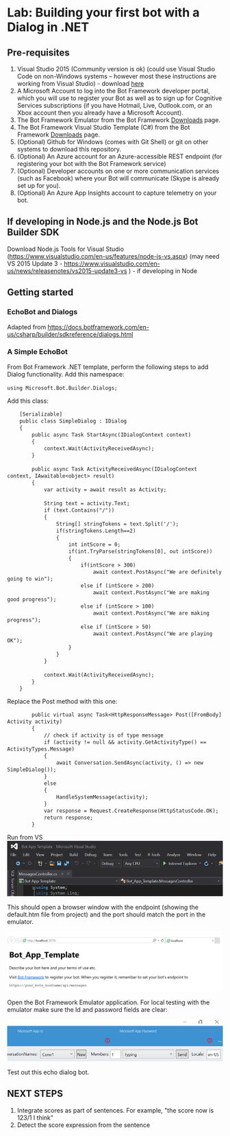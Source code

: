 # Lab:  Building your first bot with a Dialog in .NET

## Pre-requisites
1.	Visual Studio 2015 (Community version is ok) (could use Visual Studio Code on non-Windows systems – however most these instructions are working from Visual Studio) - download [here](https://beta.visualstudio.com/downloads/)
2.	A Microsoft Account to log into the Bot Framework developer portal, which you will use to register your Bot as well as to sign up for Cognitive Services subscriptions (if you have Hotmail, Live, Outlook.com, or an Xbox account then you already have a Microsoft Account).
4.	The Bot Framework Emulator from the Bot Framework [Downloads](https://docs.botframework.com/en-us/downloads/#navtitle) page.
5.	The Bot Framework Visual Studio Template (C#) from the Bot Framework [Downloads](https://docs.botframework.com/en-us/downloads/#navtitle) page.
6.	(Optional) Github for Windows (comes with Git Shell) or git on other systems to download this repository.
7.	(Optional) An Azure account for an Azure-accessible REST endpoint (for registering your bot with the Bot Framework service)
7.	(Optional) Developer accounts on one or more communication services (such as Facebook) where your Bot will communicate (Skype is already set up for you).
8.	(Optional) An Azure App Insights account to capture telemetry on your bot. 

## If developing in Node.js and the Node.js Bot Builder SDK

Download Node.js Tools for Visual Studio (https://www.visualstudio.com/en-us/features/node-js-vs.aspx) (may need VS 2015 Update 3 - https://www.visualstudio.com/en-us/news/releasenotes/vs2015-update3-vs ) - if developing in Node

## Getting started
### EchoBot and Dialogs

Adapted from https://docs.botframework.com/en-us/csharp/builder/sdkreference/dialogs.html

### A Simple EchoBot

From Bot Framework .NET template, perform the following steps to add Dialog functionality.
Add this namespace:

`using Microsoft.Bot.Builder.Dialogs;`

Add this class:

```
    [Serializable]
    public class SimpleDialog : IDialog
    {
        public async Task StartAsync(IDialogContext context)
        {
            context.Wait(ActivityReceivedAsync);
        }

        public async Task ActivityReceivedAsync(IDialogContext context, IAwaitable<object> result)
        {
            var activity = await result as Activity;

            String text = activity.Text;
            if (text.Contains("/"))
            {
                String[] stringTokens = text.Split('/');
                if(stringTokens.Length==2)
                {
                    int intScore = 0;
                    if(int.TryParse(stringTokens[0], out intScore))
                    {
                        if(intScore > 300)
                            await context.PostAsync("We are definitely going to win");
                        else if (intScore > 200)
                            await context.PostAsync("We are making good progress");
                        else if (intScore > 100)
                            await context.PostAsync("We are making progress");
                        else if (intScore > 50)
                            await context.PostAsync("We are playing OK");
                    }
                }
            }

            context.Wait(ActivityReceivedAsync);
        }
    }
```

Replace the Post method with this one:

```
        public virtual async Task<HttpResponseMessage> Post([FromBody] Activity activity)
        {
            // check if activity is of type message
            if (activity != null && activity.GetActivityType() == ActivityTypes.Message)
            {
                await Conversation.SendAsync(activity, () => new SimpleDialog());
            }
            else
            {
                HandleSystemMessage(activity);
            }
            var response = Request.CreateResponse(HttpStatusCode.OK);
            return response;
        }

```

Run from VS
![run from VS](images/vs_run_browser.PNG)

This should open a browser window with the endpoint (showing the default.htm file from project) and the port should match the port in the emulator.

![run from VS](images/defaulthtm.PNG)

Open the Bot Framework Emulator application.  For local testing with the emulator make sure the Id and password fields are clear:
 
![bot emulator 1](images/emulator_clear_ids.PNG)

Test out this echo dialog bot.

## NEXT STEPS

1. Integrate scores as part of sentences. For example, "the score now is 123/1 I think"
2. Detect the score expression from the sentence

